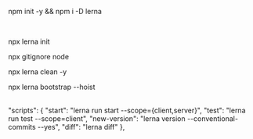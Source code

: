 npm init -y && npm i -D lerna

<br />

npx lerna init

npx gitignore node
<br />

npx lerna clean -y

npx lerna bootstrap --hoist

<br />
  "scripts": {
    "start": "lerna run start  --scope={client,server}",
    "test": "lerna run test --scope=client",
    "new-version": "lerna version --conventional-commits --yes",
    "diff": "lerna diff"
  },
